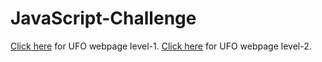 # JavaScript-Challenge

<a href="https://henryle-n.github.io/JavaScript-Challenge/UFO-level-1/">Click here</a> for UFO webpage level-1. 
<a href="https://henryle-n.github.io/JavaScript-Challenge/UFO-level-2/">Click here</a> for UFO webpage level-2. 
